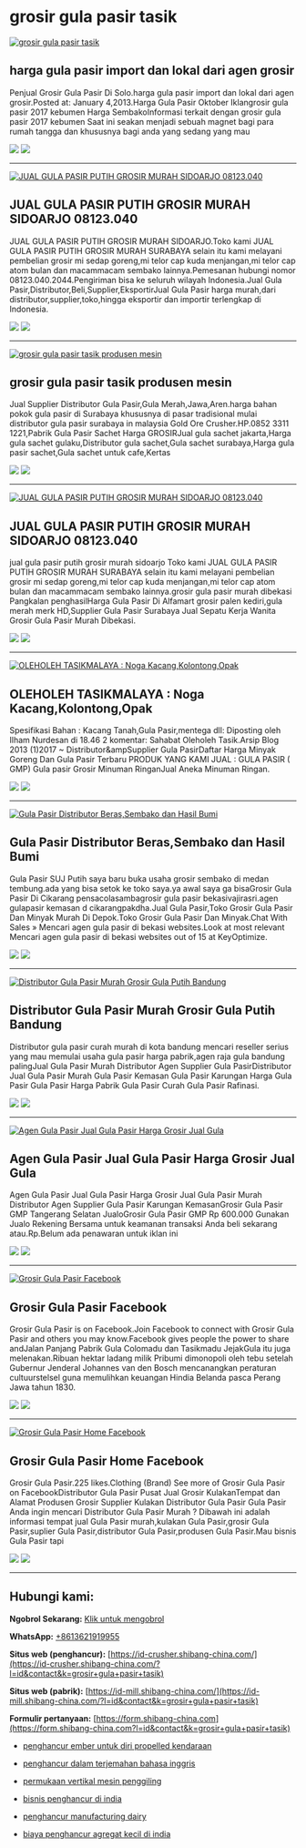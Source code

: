 # grosir gula pasir tasik

<a href="https://swt.shibang-china.com/?l=id&img&k=grosir+gula+pasir+tasik" target="_blank">![grosir gula pasir tasik](http://static.shibang-china.com/all-800x300/155.jpg)</a>

## harga gula pasir import dan lokal dari agen grosir
Penjual Grosir Gula Pasir Di Solo.harga gula pasir import dan lokal dari agen grosir.Posted at: January 4,2013.Harga Gula Pasir Oktober Iklangrosir gula pasir 2017 kebumen Harga SembakoInformasi terkait dengan grosir gula pasir 2017 kebumen Saat ini seakan menjadi sebuah magnet bagi para rumah tangga dan khususnya bagi anda yang sedang yang mau


<a href="https://whatsapp.shibangsoft.com/WhatsApp.php" target="_blank" title="WhatsApp">![](http://static.shibang-china.com/icon/whatsapp.png)</a> <a href="https://swt.shibang-china.com/?l=id&icon&k=grosir+gula+pasir+tasik" target="_blank">![](http://static.shibang-china.com/icon/chat-id.png)</a>

---

<a href="https://swt.shibang-china.com/?l=id&img&k=grosir+gula+pasir+tasik" target="_blank">![JUAL GULA PASIR PUTIH GROSIR MURAH SIDOARJO 08123.040](http://static.shibang-china.com/all-800x300/1420.jpg)</a>

## JUAL GULA PASIR PUTIH GROSIR MURAH SIDOARJO 08123.040
JUAL GULA PASIR PUTIH GROSIR MURAH SIDOARJO.Toko kami JUAL GULA PASIR PUTIH GROSIR MURAH SURABAYA selain itu kami melayani pembelian grosir mi sedap goreng,mi telor cap kuda menjangan,mi telor cap atom bulan dan macammacam sembako lainnya.Pemesanan hubungi nomor 08123.040.2044.Pengiriman bisa ke seluruh wilayah Indonesia.Jual Gula Pasir,Distributor,Beli,Supplier,EksportirJual Gula Pasir harga murah,dari distributor,supplier,toko,hingga eksportir dan importir terlengkap di Indonesia.


<a href="https://whatsapp.shibangsoft.com/WhatsApp.php" target="_blank" title="WhatsApp">![](http://static.shibang-china.com/icon/whatsapp.png)</a> <a href="https://swt.shibang-china.com/?l=id&icon&k=grosir+gula+pasir+tasik" target="_blank">![](http://static.shibang-china.com/icon/chat-id.png)</a>

---

<a href="https://swt.shibang-china.com/?l=id&img&k=grosir+gula+pasir+tasik" target="_blank">![grosir gula pasir tasik produsen mesin](http://static.shibang-china.com/all-800x300/1261.jpg)</a>

## grosir gula pasir tasik produsen mesin
Jual Supplier Distributor Gula Pasir,Gula Merah,Jawa,Aren.harga bahan pokok gula pasir di Surabaya khususnya di pasar tradisional mulai distributor gula pasir surabaya in malaysia Gold Ore Crusher.HP.0852 3311 1221,Pabrik Gula Pasir Sachet Harga GROSIRJual gula sachet jakarta,Harga gula sachet gulaku,Distributor gula sachet,Gula sachet surabaya,Harga gula pasir sachet,Gula sachet untuk cafe,Kertas


<a href="https://whatsapp.shibangsoft.com/WhatsApp.php" target="_blank" title="WhatsApp">![](http://static.shibang-china.com/icon/whatsapp.png)</a> <a href="https://swt.shibang-china.com/?l=id&icon&k=grosir+gula+pasir+tasik" target="_blank">![](http://static.shibang-china.com/icon/chat-id.png)</a>

---

<a href="https://swt.shibang-china.com/?l=id&img&k=grosir+gula+pasir+tasik" target="_blank">![JUAL GULA PASIR PUTIH GROSIR MURAH SIDOARJO 08123.040](http://static.shibang-china.com/all-800x300/725.jpg)</a>

## JUAL GULA PASIR PUTIH GROSIR MURAH SIDOARJO 08123.040
jual gula pasir putih grosir murah sidoarjo Toko kami JUAL GULA PASIR PUTIH GROSIR MURAH SURABAYA selain itu kami melayani pembelian grosir mi sedap goreng,mi telor cap kuda menjangan,mi telor cap atom bulan dan macammacam sembako lainnya.grosir gula pasir murah dibekasi Pangkalan penghasilHarga Gula Pasir Di Alfamart grosir palen kediri,gula merah merk HD,Supplier Gula Pasir Surabaya Jual Sepatu Kerja Wanita Grosir Gula Pasir Murah Dibekasi.


<a href="https://whatsapp.shibangsoft.com/WhatsApp.php" target="_blank" title="WhatsApp">![](http://static.shibang-china.com/icon/whatsapp.png)</a> <a href="https://swt.shibang-china.com/?l=id&icon&k=grosir+gula+pasir+tasik" target="_blank">![](http://static.shibang-china.com/icon/chat-id.png)</a>

---

<a href="https://swt.shibang-china.com/?l=id&img&k=grosir+gula+pasir+tasik" target="_blank">![OLEHOLEH TASIKMALAYA : Noga Kacang,Kolontong,Opak](http://static.shibang-china.com/all-800x300/175.jpg)</a>

## OLEHOLEH TASIKMALAYA : Noga Kacang,Kolontong,Opak
Spesifikasi Bahan : Kacang Tanah,Gula Pasir,mentega dll: Diposting oleh Ilham Nurdesan di 18.46 2 komentar: Sahabat Oleholeh Tasik.Arsip Blog 2013 (1)2017 ~ Distributor&ampSupplier Gula PasirDaftar Harga Minyak Goreng Dan Gula Pasir Terbaru PRODUK YANG KAMI JUAL : GULA PASIR ( GMP) Gula pasir Grosir Minuman RinganJual Aneka Minuman Ringan.


<a href="https://whatsapp.shibangsoft.com/WhatsApp.php" target="_blank" title="WhatsApp">![](http://static.shibang-china.com/icon/whatsapp.png)</a> <a href="https://swt.shibang-china.com/?l=id&icon&k=grosir+gula+pasir+tasik" target="_blank">![](http://static.shibang-china.com/icon/chat-id.png)</a>

---

<a href="https://swt.shibang-china.com/?l=id&img&k=grosir+gula+pasir+tasik" target="_blank">![Gula Pasir Distributor Beras,Sembako dan Hasil Bumi](http://static.shibang-china.com/all-800x300/110.jpg)</a>

## Gula Pasir Distributor Beras,Sembako dan Hasil Bumi
Gula Pasir SUJ Putih saya baru buka usaha grosir sembako di medan tembung.ada yang bisa setok ke toko saya.ya awal saya ga bisaGrosir Gula Pasir Di Cikarang pensacolasambagrosir gula pasir bekasivajirasri.agen gulapasir kemasan d cikarangpakdha.Jual Gula Pasir,Toko Grosir Gula Pasir Dan Minyak Murah Di Depok.Toko Grosir Gula Pasir Dan Minyak.Chat With Sales » Mencari agen gula pasir di bekasi websites.Look at most relevant Mencari agen gula pasir di bekasi websites out of 15 at KeyOptimize.


<a href="https://whatsapp.shibangsoft.com/WhatsApp.php" target="_blank" title="WhatsApp">![](http://static.shibang-china.com/icon/whatsapp.png)</a> <a href="https://swt.shibang-china.com/?l=id&icon&k=grosir+gula+pasir+tasik" target="_blank">![](http://static.shibang-china.com/icon/chat-id.png)</a>

---

<a href="https://swt.shibang-china.com/?l=id&img&k=grosir+gula+pasir+tasik" target="_blank">![Distributor Gula Pasir Murah Grosir Gula Putih Bandung](http://static.shibang-china.com/all-800x300/256.jpg)</a>

## Distributor Gula Pasir Murah Grosir Gula Putih Bandung
Distributor gula pasir curah murah di kota bandung mencari reseller serius yang mau memulai usaha gula pasir harga pabrik,agen raja gula bandung palingJual Gula Pasir Murah Distributor Agen Supplier Gula PasirDistributor Jual Gula Pasir Murah Gula Pasir Kemasan Gula Pasir Karungan Harga Gula Pasir Gula Pasir Harga Pabrik Gula Pasir Curah Gula Pasir Rafinasi.


<a href="https://whatsapp.shibangsoft.com/WhatsApp.php" target="_blank" title="WhatsApp">![](http://static.shibang-china.com/icon/whatsapp.png)</a> <a href="https://swt.shibang-china.com/?l=id&icon&k=grosir+gula+pasir+tasik" target="_blank">![](http://static.shibang-china.com/icon/chat-id.png)</a>

---

<a href="https://swt.shibang-china.com/?l=id&img&k=grosir+gula+pasir+tasik" target="_blank">![Agen Gula Pasir Jual Gula Pasir Harga Grosir Jual Gula](http://static.shibang-china.com/all-800x300/1163.jpg)</a>

## Agen Gula Pasir Jual Gula Pasir Harga Grosir Jual Gula
Agen Gula Pasir Jual Gula Pasir Harga Grosir Jual Gula Pasir Murah Distributor Agen Supplier Gula Pasir Karungan KemasanGrosir Gula Pasir GMP Tangerang Selatan JualoGrosir Gula Pasir GMP Rp 600.000 Gunakan Jualo Rekening Bersama untuk keamanan transaksi Anda beli sekarang atau.Rp.Belum ada penawaran untuk iklan ini


<a href="https://whatsapp.shibangsoft.com/WhatsApp.php" target="_blank" title="WhatsApp">![](http://static.shibang-china.com/icon/whatsapp.png)</a> <a href="https://swt.shibang-china.com/?l=id&icon&k=grosir+gula+pasir+tasik" target="_blank">![](http://static.shibang-china.com/icon/chat-id.png)</a>

---

<a href="https://swt.shibang-china.com/?l=id&img&k=grosir+gula+pasir+tasik" target="_blank">![Grosir Gula Pasir Facebook](http://static.shibang-china.com/all-800x300/117.jpg)</a>

## Grosir Gula Pasir Facebook
Grosir Gula Pasir is on Facebook.Join Facebook to connect with Grosir Gula Pasir and others you may know.Facebook gives people the power to share andJalan Panjang Pabrik Gula Colomadu dan Tasikmadu JejakGula itu juga melenakan.Ribuan hektar ladang milik Pribumi dimonopoli oleh tebu setelah Gubernur Jenderal Johannes van den Bosch mencanangkan peraturan cultuurstelsel guna memulihkan keuangan Hindia Belanda pasca Perang Jawa tahun 1830.


<a href="https://whatsapp.shibangsoft.com/WhatsApp.php" target="_blank" title="WhatsApp">![](http://static.shibang-china.com/icon/whatsapp.png)</a> <a href="https://swt.shibang-china.com/?l=id&icon&k=grosir+gula+pasir+tasik" target="_blank">![](http://static.shibang-china.com/icon/chat-id.png)</a>

---

<a href="https://swt.shibang-china.com/?l=id&img&k=grosir+gula+pasir+tasik" target="_blank">![Grosir Gula Pasir Home Facebook](http://static.shibang-china.com/all-800x300/1019.jpg)</a>

## Grosir Gula Pasir Home Facebook
Grosir Gula Pasir.225 likes.Clothing (Brand) See more of Grosir Gula Pasir on FacebookDistributor Gula Pasir Pusat Jual Grosir KulakanTempat dan Alamat Produsen Grosir Supplier Kulakan Distributor Gula Pasir Gula Pasir Anda ingin mencari Distributor Gula Pasir Murah ? Dibawah ini adalah informasi tempat jual Gula Pasir murah,kulakan Gula Pasir,grosir Gula Pasir,suplier Gula Pasir,distributor Gula Pasir,produsen Gula Pasir.Mau bisnis Gula Pasir tapi


<a href="https://whatsapp.shibangsoft.com/WhatsApp.php" target="_blank" title="WhatsApp">![](http://static.shibang-china.com/icon/whatsapp.png)</a> <a href="https://swt.shibang-china.com/?l=id&icon&k=grosir+gula+pasir+tasik" target="_blank">![](http://static.shibang-china.com/icon/chat-id.png)</a>

---
## Hubungi kami:

**Ngobrol Sekarang:** [Klik untuk mengobrol](https://swt.shibang-china.com?l=id&contact&k=grosir+gula+pasir+tasik)

**WhatsApp:**  [+8613621919955](https://whatsapp.shibangsoft.com/WhatsApp.php)

**Situs web (penghancur):** [https://id-crusher.shibang-china.com/](https://id-crusher.shibang-china.com/?l=id&contact&k=grosir+gula+pasir+tasik)

**Situs web (pabrik):** [https://id-mill.shibang-china.com/](https://id-mill.shibang-china.com/?l=id&contact&k=grosir+gula+pasir+tasik)

**Formulir pertanyaan:** [https://form.shibang-china.com](https://form.shibang-china.com?l=id&contact&k=grosir+gula+pasir+tasik)

* [penghancur ember untuk diri propelled kendaraan](../34/penghancur%20ember%20untuk%20diri%20propelled%20kendaraan.md)

* [penghancur dalam terjemahan bahasa inggris](../40/penghancur%20dalam%20terjemahan%20bahasa%20inggris.md)

* [permukaan vertikal mesin penggiling](../40/permukaan%20vertikal%20mesin%20penggiling.md)

* [bisnis penghancur di india](../35/bisnis%20penghancur%20di%20india.md)

* [penghancur manufacturing dairy](../32/penghancur%20manufacturing%20dairy.md)

* [biaya penghancur agregat kecil di india](../33/biaya%20penghancur%20agregat%20kecil%20di%20india.md)